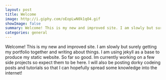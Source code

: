 ```yaml
---
layout: post
title: Welcome 
image: http://i.giphy.com/oEopLwN0k1qO4.gif
showImage: false
summary: Welcome! This is my new and improved site. I am slowly but surely getting my portfolio together and writing about things.
categories: general 
---
```


Welcome! This is my new and improved site. I am slowly but surely getting my portfolio together and writing about things.
I am using jekyll as a base to produce my static website. So far so good. Im currently working on a few side projects so expect them to be here. 
I will also be posting dorky codeing posts and tutorials so that I can hopefully spread some knowledge into the internet!


